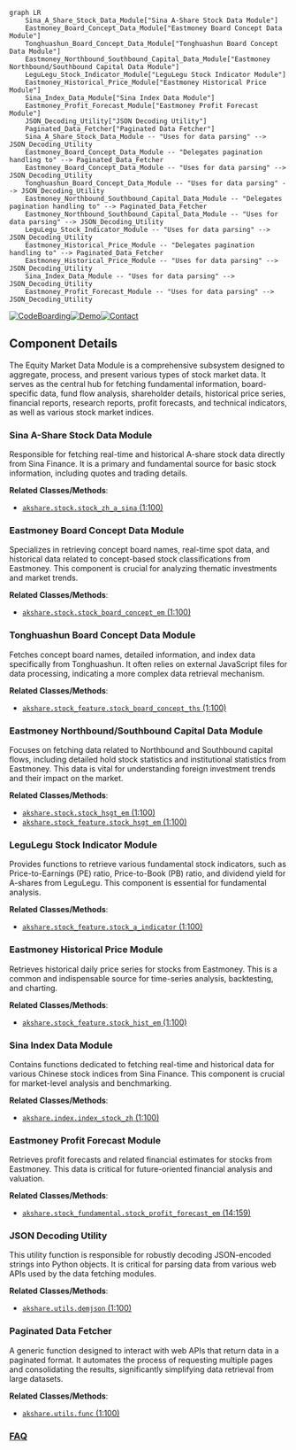 ```mermaid
graph LR
    Sina_A_Share_Stock_Data_Module["Sina A-Share Stock Data Module"]
    Eastmoney_Board_Concept_Data_Module["Eastmoney Board Concept Data Module"]
    Tonghuashun_Board_Concept_Data_Module["Tonghuashun Board Concept Data Module"]
    Eastmoney_Northbound_Southbound_Capital_Data_Module["Eastmoney Northbound/Southbound Capital Data Module"]
    LeguLegu_Stock_Indicator_Module["LeguLegu Stock Indicator Module"]
    Eastmoney_Historical_Price_Module["Eastmoney Historical Price Module"]
    Sina_Index_Data_Module["Sina Index Data Module"]
    Eastmoney_Profit_Forecast_Module["Eastmoney Profit Forecast Module"]
    JSON_Decoding_Utility["JSON Decoding Utility"]
    Paginated_Data_Fetcher["Paginated Data Fetcher"]
    Sina_A_Share_Stock_Data_Module -- "Uses for data parsing" --> JSON_Decoding_Utility
    Eastmoney_Board_Concept_Data_Module -- "Delegates pagination handling to" --> Paginated_Data_Fetcher
    Eastmoney_Board_Concept_Data_Module -- "Uses for data parsing" --> JSON_Decoding_Utility
    Tonghuashun_Board_Concept_Data_Module -- "Uses for data parsing" --> JSON_Decoding_Utility
    Eastmoney_Northbound_Southbound_Capital_Data_Module -- "Delegates pagination handling to" --> Paginated_Data_Fetcher
    Eastmoney_Northbound_Southbound_Capital_Data_Module -- "Uses for data parsing" --> JSON_Decoding_Utility
    LeguLegu_Stock_Indicator_Module -- "Uses for data parsing" --> JSON_Decoding_Utility
    Eastmoney_Historical_Price_Module -- "Delegates pagination handling to" --> Paginated_Data_Fetcher
    Eastmoney_Historical_Price_Module -- "Uses for data parsing" --> JSON_Decoding_Utility
    Sina_Index_Data_Module -- "Uses for data parsing" --> JSON_Decoding_Utility
    Eastmoney_Profit_Forecast_Module -- "Uses for data parsing" --> JSON_Decoding_Utility
```
[![CodeBoarding](https://img.shields.io/badge/Generated%20by-CodeBoarding-9cf?style=flat-square)](https://github.com/CodeBoarding/CodeBoarding)[![Demo](https://img.shields.io/badge/Try%20our-Demo-blue?style=flat-square)](https://www.codeboarding.org/demo)[![Contact](https://img.shields.io/badge/Contact%20us%20-%20contact@codeboarding.org-lightgrey?style=flat-square)](mailto:contact@codeboarding.org)

## Component Details

The Equity Market Data Module is a comprehensive subsystem designed to aggregate, process, and present various types of stock market data. It serves as the central hub for fetching fundamental information, board-specific data, fund flow analysis, shareholder details, historical price series, financial reports, research reports, profit forecasts, and technical indicators, as well as various stock market indices.

### Sina A-Share Stock Data Module
Responsible for fetching real-time and historical A-share stock data directly from Sina Finance. It is a primary and fundamental source for basic stock information, including quotes and trading details.


**Related Classes/Methods**:

- <a href="https://github.com/akfamily/akshare/blob/master/akshare/stock/stock_zh_a_sina.py#L1-L100" target="_blank" rel="noopener noreferrer">`akshare.stock.stock_zh_a_sina` (1:100)</a>


### Eastmoney Board Concept Data Module
Specializes in retrieving concept board names, real-time spot data, and historical data related to concept-based stock classifications from Eastmoney. This component is crucial for analyzing thematic investments and market trends.


**Related Classes/Methods**:

- <a href="https://github.com/akfamily/akshare/blob/master/akshare/stock/stock_board_concept_em.py#L1-L100" target="_blank" rel="noopener noreferrer">`akshare.stock.stock_board_concept_em` (1:100)</a>


### Tonghuashun Board Concept Data Module
Fetches concept board names, detailed information, and index data specifically from Tonghuashun. It often relies on external JavaScript files for data processing, indicating a more complex data retrieval mechanism.


**Related Classes/Methods**:

- <a href="https://github.com/akfamily/akshare/blob/master/akshare/stock_feature/stock_board_concept_ths.py#L1-L100" target="_blank" rel="noopener noreferrer">`akshare.stock_feature.stock_board_concept_ths` (1:100)</a>


### Eastmoney Northbound/Southbound Capital Data Module
Focuses on fetching data related to Northbound and Southbound capital flows, including detailed hold stock statistics and institutional statistics from Eastmoney. This data is vital for understanding foreign investment trends and their impact on the market.


**Related Classes/Methods**:

- <a href="https://github.com/akfamily/akshare/blob/master/akshare/stock/stock_hsgt_em.py#L1-L100" target="_blank" rel="noopener noreferrer">`akshare.stock.stock_hsgt_em` (1:100)</a>
- <a href="https://github.com/akfamily/akshare/blob/master/akshare/stock_feature/stock_hsgt_em.py#L1-L100" target="_blank" rel="noopener noreferrer">`akshare.stock_feature.stock_hsgt_em` (1:100)</a>


### LeguLegu Stock Indicator Module
Provides functions to retrieve various fundamental stock indicators, such as Price-to-Earnings (PE) ratio, Price-to-Book (PB) ratio, and dividend yield for A-shares from LeguLegu. This component is essential for fundamental analysis.


**Related Classes/Methods**:

- <a href="https://github.com/akfamily/akshare/blob/master/akshare/stock_feature/stock_a_indicator.py#L1-L100" target="_blank" rel="noopener noreferrer">`akshare.stock_feature.stock_a_indicator` (1:100)</a>


### Eastmoney Historical Price Module
Retrieves historical daily price series for stocks from Eastmoney. This is a common and indispensable source for time-series analysis, backtesting, and charting.


**Related Classes/Methods**:

- <a href="https://github.com/akfamily/akshare/blob/master/akshare/stock_feature/stock_hist_em.py#L1-L100" target="_blank" rel="noopener noreferrer">`akshare.stock_feature.stock_hist_em` (1:100)</a>


### Sina Index Data Module
Contains functions dedicated to fetching real-time and historical data for various Chinese stock indices from Sina Finance. This component is crucial for market-level analysis and benchmarking.


**Related Classes/Methods**:

- <a href="https://github.com/akfamily/akshare/blob/master/akshare/index/index_stock_zh.py#L1-L100" target="_blank" rel="noopener noreferrer">`akshare.index.index_stock_zh` (1:100)</a>


### Eastmoney Profit Forecast Module
Retrieves profit forecasts and related financial estimates for stocks from Eastmoney. This data is critical for future-oriented financial analysis and valuation.


**Related Classes/Methods**:

- <a href="https://github.com/akfamily/akshare/blob/master/akshare/stock_fundamental/stock_profit_forecast_em.py#L14-L159" target="_blank" rel="noopener noreferrer">`akshare.stock_fundamental.stock_profit_forecast_em` (14:159)</a>


### JSON Decoding Utility
This utility function is responsible for robustly decoding JSON-encoded strings into Python objects. It is critical for parsing data from various web APIs used by the data fetching modules.


**Related Classes/Methods**:

- <a href="https://github.com/akfamily/akshare/blob/master/akshare/utils/demjson.py#L1-L100" target="_blank" rel="noopener noreferrer">`akshare.utils.demjson` (1:100)</a>


### Paginated Data Fetcher
A generic function designed to interact with web APIs that return data in a paginated format. It automates the process of requesting multiple pages and consolidating the results, significantly simplifying data retrieval from large datasets.


**Related Classes/Methods**:

- <a href="https://github.com/akfamily/akshare/blob/master/akshare/utils/func.py#L1-L100" target="_blank" rel="noopener noreferrer">`akshare.utils.func` (1:100)</a>




### [FAQ](https://github.com/CodeBoarding/GeneratedOnBoardings/tree/main?tab=readme-ov-file#faq)